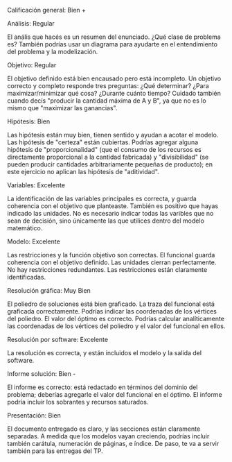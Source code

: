 Calificación general: Bien +


Análisis: Regular

El anális que hacés es un resumen del enunciado. ¿Qué clase de problema es? También podrías usar un diagrama para ayudarte en el entendimiento del problema y la modelización.


Objetivo: Regular

El objetivo definido está bien encausado pero está incompleto. Un objetivo correcto y completo responde tres preguntas: ¿Qué determinar? ¿Para maximizar/minimizar qué cosa? ¿Durante cuánto tiempo? Cuidado también cuando decís "producir la cantidad máxima de A y B", ya que no es lo mismo que "maximizar las ganancias".


Hipótesis: Bien

Las hipótesis están muy bien, tienen sentido y ayudan a acotar el modelo. Las hipótesis de "certeza" están cubiertas. Podrías agregar alguna hipótesis de "proporcionalidad" (que el consumo de los recursos es directamente proporcional a la cantidad fabricada) y "divisibilidad" (se pueden producir cantidades arbitrariamente pequeñas de producto); en este ejercicio no aplican las hipótesis de "aditividad".


Variables: Excelente

La identificación de las variables principales es correcta, y guarda coherencia con el objetivo que planteaste. También es positivo que hayas indicado las unidades. No es necesario indicar todas las varibles que no sean de decisión, sino únicamente las que utilices dentro del modelo matemático.


Modelo: Excelente

Las restricciones y la función objetivo son correctas. El funcional guarda coherencia con el objetivo definido. Las unidades cierran perfectamente. No hay restricciones redundantes. Las restricciones están claramente identificadas.


Resolución gráfica: Muy Bien

El poliedro de soluciones está bien graficado. La traza del funcional está graficada correctamente. Podrías indicar las coordenadas de los vértices del poliedro. El valor del óptimo es correcto. Podrías calcular analíticamente las coordenadas de los vértices del poliedro y el valor del funcional en ellos.


Resolución por software: Excelente

La resolución es correcta, y están incluidos el modelo y la salida del software.


Informe solución: Bien -

El informe es correcto: está redactado en términos del dominio del problema; deberías agregarle el valor del funcional en el óptimo. El informe podría incluir los sobrantes y recursos saturados.


Presentación: Bien

El documento entregado es claro, y las secciones están claramente separadas. A medida que los modelos vayan creciendo, podrías incluir también carátula, numeración de páginas, e índice. De paso, te va a servir también para las entregas del TP.